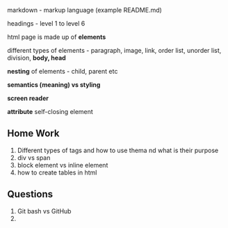 markdown - markup language (example README.md)

headings - level 1 to level 6

html page is made up of **elements**

different types of elements - paragraph, image, link, order list, unorder list, division, **body, head**

**nesting** of elements - child, parent etc

**semantics (meaning) vs styling**

**screen reader**

**attribute**
self-closing element

## Home Work

1. Different types of tags and how to use thema nd what is their purpose
2. div vs span
3. block element vs inline element
4. how to create tables in html

## Questions

1. Git bash vs GitHub
2.
